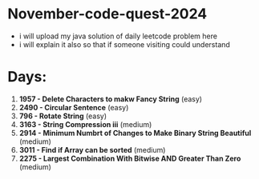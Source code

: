 # November-code-quest-2024
- i will upload my java solution of daily leetcode problem here
- i will explain it also so that if someone visiting could understand
# Days:
1. **1957 - Delete Characters to makw Fancy String** (easy)
2. **2490 - Circular Sentence** (easy)
3. **796 - Rotate String** (easy)
4. **3163 - String Compression iii** (medium)
5. **2914 - Minimum Numbrt of Changes to Make Binary String Beautiful** (medium)
6. **3011 - Find if Array can be sorted** (medium)
7. **2275 - Largest Combination With Bitwise AND Greater Than Zero** (medium)
